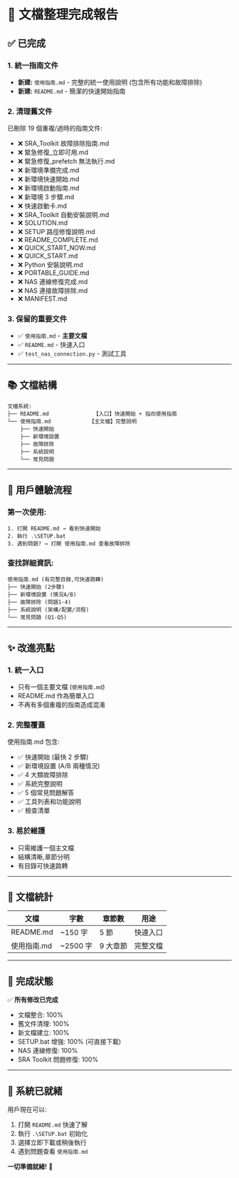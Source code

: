 # 📝 文檔整理完成報告

## ✅ 已完成

### 1. 統一指南文件

- **新建:** `使用指南.md` - 完整的統一使用說明 (包含所有功能和故障排除)
- **新建:** `README.md` - 簡潔的快速開始指南

### 2. 清理舊文件

已刪除 19 個重複/過時的指南文件:

- ❌ SRA_Toolkit 故障排除指南.md
- ❌ 緊急修復\_立即可用.md
- ❌ 緊急修復\_prefetch 無法執行.md
- ❌ 新環境準備完成.md
- ❌ 新環境快速開始.md
- ❌ 新環境啟動指南.md
- ❌ 新環境 3 步驟.md
- ❌ 快速啟動卡.md
- ❌ SRA_Toolkit 自動安裝說明.md
- ❌ SOLUTION.md
- ❌ SETUP 路徑修復說明.md
- ❌ README_COMPLETE.md
- ❌ QUICK_START_NOW.md
- ❌ QUICK_START.md
- ❌ Python 安裝說明.md
- ❌ PORTABLE_GUIDE.md
- ❌ NAS 連線修復完成.md
- ❌ NAS 連接故障排除.md
- ❌ MANIFEST.md

### 3. 保留的重要文件

- ✅ `使用指南.md` - **主要文檔**
- ✅ `README.md` - 快速入口
- ✅ `test_nas_connection.py` - 測試工具

---

## 📚 文檔結構

```
文檔系統:
├── README.md              【入口】快速開始 + 指向使用指南
└── 使用指南.md            【主文檔】完整說明
    ├── 快速開始
    ├── 新環境設置
    ├── 故障排除
    ├── 系統說明
    └── 常見問題
```

---

## 🎯 用戶體驗流程

### 第一次使用:

```
1. 打開 README.md → 看到快速開始
2. 執行 .\SETUP.bat
3. 遇到問題? → 打開 使用指南.md 查看故障排除
```

### 查找詳細資訊:

```
使用指南.md (有完整目錄,可快速跳轉)
├── 快速開始 (2步驟)
├── 新環境設置 (情況A/B)
├── 故障排除 (問題1-4)
├── 系統說明 (架構/配置/流程)
└── 常見問題 (Q1-Q5)
```

---

## ✨ 改進亮點

### 1. 統一入口

- 只有一個主要文檔 (`使用指南.md`)
- README.md 作為簡單入口
- 不再有多個重複的指南造成混淆

### 2. 完整覆蓋

使用指南.md 包含:

- ✅ 快速開始 (最快 2 步驟)
- ✅ 新環境設置 (A/B 兩種情況)
- ✅ 4 大類故障排除
- ✅ 系統完整說明
- ✅ 5 個常見問題解答
- ✅ 工具列表和功能說明
- ✅ 檢查清單

### 3. 易於維護

- 只需維護一個主文檔
- 結構清晰,章節分明
- 有目錄可快速跳轉

---

## 📄 文檔統計

| 文檔        | 字數     | 章節數   | 用途     |
| ----------- | -------- | -------- | -------- |
| README.md   | ~150 字  | 5 節     | 快速入口 |
| 使用指南.md | ~2500 字 | 9 大章節 | 完整文檔 |

---

## 🎉 完成狀態

✅ **所有修改已完成**

- 文檔整合: 100%
- 舊文件清理: 100%
- 新文檔建立: 100%
- SETUP.bat 增強: 100% (可直接下載)
- NAS 連線修復: 100%
- SRA Toolkit 問題修復: 100%

---

## 🚀 系統已就緒

用戶現在可以:

1. 打開 `README.md` 快速了解
2. 執行 `.\SETUP.bat` 初始化
3. 選擇立即下載或稍後執行
4. 遇到問題查看 `使用指南.md`

**一切準備就緒!** 🎊
